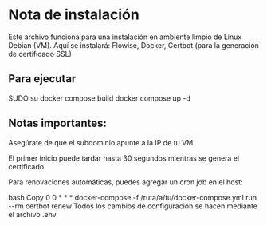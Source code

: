 # Nota de instalación

Este archivo funciona para una instalación en ambiente limpio de Linux Debian (VM). Aquí se instalará: Flowise, Docker, Certbot (para la generación de certificado SSL)

## Para ejecutar

SUDO su
docker compose build
docker compose up -d

## Notas importantes:

Asegúrate de que el subdominio apunte a la IP de tu VM

El primer inicio puede tardar hasta 30 segundos mientras se genera el certificado

Para renovaciones automáticas, puedes agregar un cron job en el host:

bash
Copy
0 0 * * * docker-compose -f /ruta/a/tu/docker-compose.yml run --rm certbot renew
Todos los cambios de configuración se hacen mediante el archivo .env